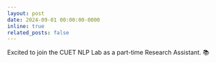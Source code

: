 ```yaml
---
layout: post
date: 2024-09-01 00:00:00-0000
inline: true
related_posts: false
---
```


Excited to join the CUET NLP Lab as a part-time Research Assistant. 📚
